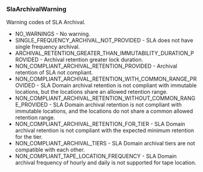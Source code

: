 ### SlaArchivalWarning
Warning codes of SLA Archival.

- NO_WARNINGS - No warning.
- SINGLE_FREQUENCY_ARCHIVAL_NOT_PROVIDED - SLA does not have single frequency archival.
- ARCHIVAL_RETENTION_GREATER_THAN_IMMUTABILITY_DURATION_PROVIDED - Archival retention greater lock duration.
- NON_COMPLIANT_ARCHIVAL_RETENTION_PROVIDED - Archival retention of SLA not compliant.
- NON_COMPLIANT_ARCHIVAL_RETENTION_WITH_COMMON_RANGE_PROVIDED - SLA Domain archival retention is not compliant with immutable locations, but the locations share an allowed retention range.
- NON_COMPLIANT_ARCHIVAL_RETENTION_WITHOUT_COMMON_RANGE_PROVIDED - SLA Domain archival retention is not compliant with immutable locations, and the locations do not share a common allowed retention range.
- NON_COMPLIANT_ARCHIVAL_RETENTION_FOR_TIER - SLA Domain archival retention is not compliant with the expected minimum retention for the tier.
- NON_COMPLIANT_ARCHIVAL_TIERS - SLA Domain archival tiers are not compatible with each other.
- NON_COMPLIANT_TAPE_LOCATION_FREQUENCY - SLA Domain archival frequency of hourly and daily is not supported for tape location.
